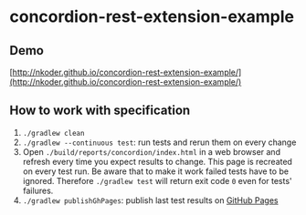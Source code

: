 # concordion-rest-extension-example

## Demo
[http://nkoder.github.io/concordion-rest-extension-example/](http://nkoder.github.io/concordion-rest-extension-example/)

## How to work with specification

1. `./gradlew clean`
2. `./gradlew --continuous test`: run tests and rerun them on every change
3. Open `./build/reports/concordion/index.html`
   in a web browser and refresh every time you expect results to change.
   This page is recreated on every test run. Be aware that to make it work
   failed tests have to be ignored. Therefore `./gradlew test` will return exit code `0`
   even for tests' failures.
4. `./gradlew publishGhPages`: publish last test results on 
   [GitHub Pages](https://nkoder.github.io/concordion-rest-extension-example)